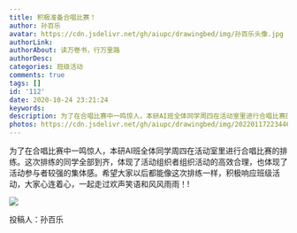```yaml
---
title: 积极准备合唱比赛！
author: 孙百乐
avatar: https://cdn.jsdelivr.net/gh/aiupc/drawingbed/img/孙百乐头像.jpg
authorLink: 
authorAbout: 读万卷书，行万里路
authorDesc: 
categories: 班级活动
comments: true
tags: []
id: '112'
date: 2020-10-24 23:21:24
keywords:
description: 为了在合唱比赛中一鸣惊人，本研AI班全体同学周四在活动室里进行合唱比赛的排练。这次排练的同学全部到齐...
photos: https://cdn.jsdelivr.net/gh/aiupc/drawingbed/img/20220117223446.png
---
```


为了在合唱比赛中一鸣惊人，本研AI班全体同学周四在活动室里进行合唱比赛的排练。这次排练的同学全部到齐，体现了活动组织者组织活动的高效合理，也体现了活动参与者较强的集体感。希望大家以后都能像这次排练一样，积极响应班级活动，大家心连着心，一起走过欢声笑语和风风雨雨！!

![](https://cdn.jsdelivr.net/gh/aiupc/drawingbed/img/QQ截图20201024232029-300x225.png)

投稿人：孙百乐
